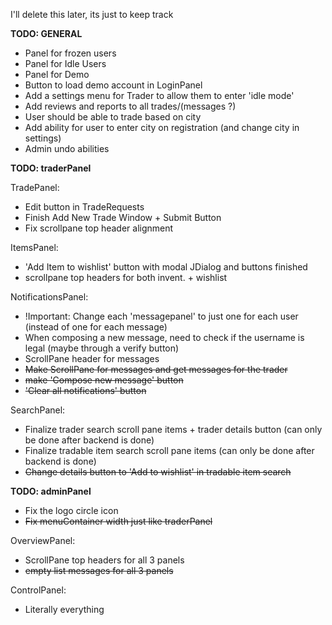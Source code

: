I'll delete this later, its just to keep track

**TODO: GENERAL** 

- Panel for frozen users  
- Panel for Idle Users  
- Panel for Demo  
- Button to load demo account in LoginPanel  
- Add a settings menu for Trader to allow them to enter 'idle mode'  
- Add reviews and reports to all trades/(messages ?)  
- User should be able to trade based on city  
- Add ability for user to enter city on registration (and change city in settings)  
- Admin undo abilities  

**TODO: traderPanel**

TradePanel:  
  - Edit button in TradeRequests   
  - Finish Add New Trade Window + Submit Button  
  - Fix scrollpane top header alignment  
  
ItemsPanel:  
  - 'Add Item to wishlist' button with modal JDialog and   buttons finished  
  - scrollpane top headers for both invent. + wishlist  
  
NotificationsPanel:  
  - !Important: Change each 'messagepanel' to just one for each   user (instead of one for each message)  
  - When composing a new message, need to check if the username   is legal (maybe through a verify button)  
  - ScrollPane header for messages   
  - ~~Make ScrollPane for messages and get messages for the   trader~~  
  - ~~make 'Compose new message' button~~  
  - ~~'Clear all notifications' button~~  
  
SearchPanel:  
  - Finalize trader search scroll pane items + trader details   button (can only be done after backend is done)  
  - Finalize tradable item search scroll pane items (can only   be done after backend is done)  
  - ~~Change details button to 'Add to wishlist' in tradable   item search~~  
  
  
**TODO: adminPanel**  
  
- Fix the logo circle icon   
- ~~Fix menuContainer width just like traderPanel~~  
  
OverviewPanel:  
  - ScrollPane top headers for all 3 panels  
  - ~~empty list messages for all 3 panels~~  
  
ControlPanel:  
  - Literally everything  